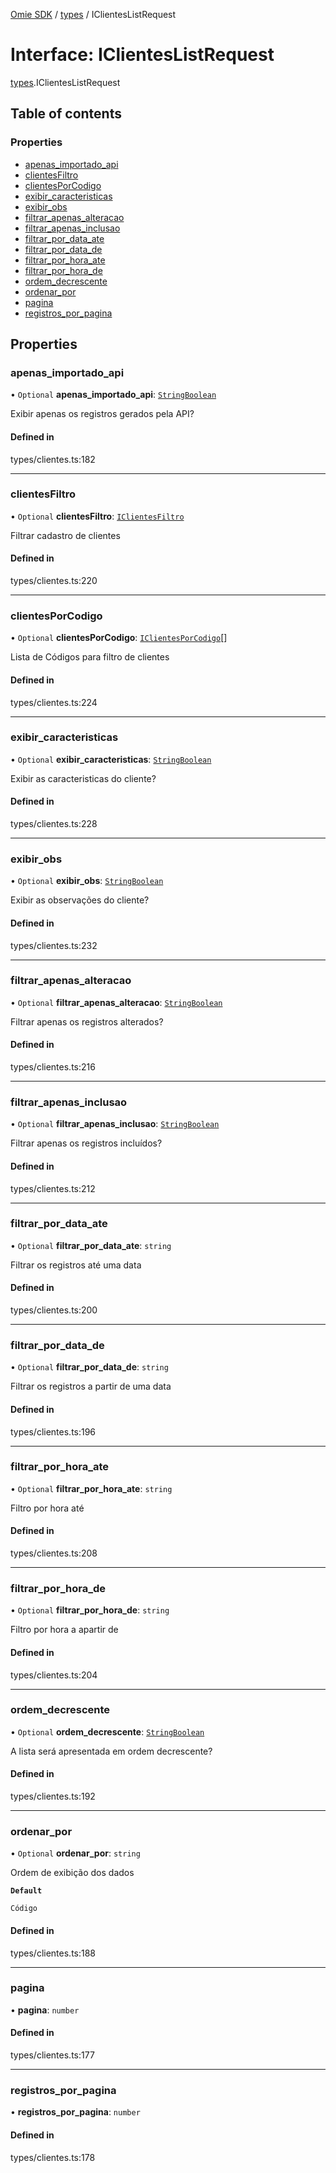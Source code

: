 [Omie SDK](../README.md) / [types](../modules/types.md) / IClientesListRequest

# Interface: IClientesListRequest

[types](../modules/types.md).IClientesListRequest

## Table of contents

### Properties

- [apenas\_importado\_api](types.IClientesListRequest.md#apenas_importado_api)
- [clientesFiltro](types.IClientesListRequest.md#clientesfiltro)
- [clientesPorCodigo](types.IClientesListRequest.md#clientesporcodigo)
- [exibir\_caracteristicas](types.IClientesListRequest.md#exibir_caracteristicas)
- [exibir\_obs](types.IClientesListRequest.md#exibir_obs)
- [filtrar\_apenas\_alteracao](types.IClientesListRequest.md#filtrar_apenas_alteracao)
- [filtrar\_apenas\_inclusao](types.IClientesListRequest.md#filtrar_apenas_inclusao)
- [filtrar\_por\_data\_ate](types.IClientesListRequest.md#filtrar_por_data_ate)
- [filtrar\_por\_data\_de](types.IClientesListRequest.md#filtrar_por_data_de)
- [filtrar\_por\_hora\_ate](types.IClientesListRequest.md#filtrar_por_hora_ate)
- [filtrar\_por\_hora\_de](types.IClientesListRequest.md#filtrar_por_hora_de)
- [ordem\_decrescente](types.IClientesListRequest.md#ordem_decrescente)
- [ordenar\_por](types.IClientesListRequest.md#ordenar_por)
- [pagina](types.IClientesListRequest.md#pagina)
- [registros\_por\_pagina](types.IClientesListRequest.md#registros_por_pagina)

## Properties

### apenas\_importado\_api

• `Optional` **apenas\_importado\_api**: [`StringBoolean`](../modules/types.md#stringboolean)

Exibir apenas os registros gerados pela API?

#### Defined in

types/clientes.ts:182

___

### clientesFiltro

• `Optional` **clientesFiltro**: [`IClientesFiltro`](types.IClientesFiltro.md)

Filtrar cadastro de clientes

#### Defined in

types/clientes.ts:220

___

### clientesPorCodigo

• `Optional` **clientesPorCodigo**: [`IClientesPorCodigo`](types.IClientesPorCodigo.md)[]

Lista de Códigos para filtro de clientes

#### Defined in

types/clientes.ts:224

___

### exibir\_caracteristicas

• `Optional` **exibir\_caracteristicas**: [`StringBoolean`](../modules/types.md#stringboolean)

Exibir as caracteristicas do cliente?

#### Defined in

types/clientes.ts:228

___

### exibir\_obs

• `Optional` **exibir\_obs**: [`StringBoolean`](../modules/types.md#stringboolean)

Exibir as observações do cliente?

#### Defined in

types/clientes.ts:232

___

### filtrar\_apenas\_alteracao

• `Optional` **filtrar\_apenas\_alteracao**: [`StringBoolean`](../modules/types.md#stringboolean)

Filtrar apenas os registros alterados?

#### Defined in

types/clientes.ts:216

___

### filtrar\_apenas\_inclusao

• `Optional` **filtrar\_apenas\_inclusao**: [`StringBoolean`](../modules/types.md#stringboolean)

Filtrar apenas os registros incluídos?

#### Defined in

types/clientes.ts:212

___

### filtrar\_por\_data\_ate

• `Optional` **filtrar\_por\_data\_ate**: `string`

Filtrar os registros até uma data

#### Defined in

types/clientes.ts:200

___

### filtrar\_por\_data\_de

• `Optional` **filtrar\_por\_data\_de**: `string`

Filtrar os registros a partir de uma data

#### Defined in

types/clientes.ts:196

___

### filtrar\_por\_hora\_ate

• `Optional` **filtrar\_por\_hora\_ate**: `string`

Filtro por hora até

#### Defined in

types/clientes.ts:208

___

### filtrar\_por\_hora\_de

• `Optional` **filtrar\_por\_hora\_de**: `string`

Filtro por hora a apartir de

#### Defined in

types/clientes.ts:204

___

### ordem\_decrescente

• `Optional` **ordem\_decrescente**: [`StringBoolean`](../modules/types.md#stringboolean)

A lista será apresentada em ordem decrescente?

#### Defined in

types/clientes.ts:192

___

### ordenar\_por

• `Optional` **ordenar\_por**: `string`

Ordem de exibição dos dados

**`Default`**

`Código`

#### Defined in

types/clientes.ts:188

___

### pagina

• **pagina**: `number`

#### Defined in

types/clientes.ts:177

___

### registros\_por\_pagina

• **registros\_por\_pagina**: `number`

#### Defined in

types/clientes.ts:178
